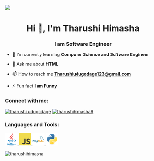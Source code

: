 <img src="https://www.google.com/url?sa=i&url=https%3A%2F%2Fblog.planview.com%2Ftop-6-software-development-methodologies%2F&psig=AOvVaw1yiGUWSZG-gpM_JPcYdZul&ust=1687842101766000&source=images&cd=vfe&ved=0CBEQjRxqFwoTCMiEoP-T4P8CFQAAAAAdAAAAABAE">
<h1 align="center">Hi 👋, I'm Tharushi Himasha</h1>
<h3 align="center">I am Software Engineer</h3>

- 🌱 I’m currently learning **Computer Science and Software Engineer**

- 💬 Ask me about **HTML**

- 📫 How to reach me **Tharushiudugodage123@gmail.com**

- ⚡ Fun fact **I am Funny**

<h3 align="left">Connect with me:</h3>
<p align="left">
<a href="https://fb.com/tharushi udugodage" target="blank"><img align="center" src="https://raw.githubusercontent.com/rahuldkjain/github-profile-readme-generator/master/src/images/icons/Social/facebook.svg" alt="tharushi udugodage" height="30" width="40" /></a>
<a href="https://instagram.com/tharushihimasha9" target="blank"><img align="center" src="https://raw.githubusercontent.com/rahuldkjain/github-profile-readme-generator/master/src/images/icons/Social/instagram.svg" alt="tharushihimasha9" height="30" width="40" /></a>
</p>

<h3 align="left">Languages and Tools:</h3>
<p align="left"> <a href="https://www.java.com" target="_blank" rel="noreferrer"> <img src="https://raw.githubusercontent.com/devicons/devicon/master/icons/java/java-original.svg" alt="java" width="40" height="40"/> </a> <a href="https://developer.mozilla.org/en-US/docs/Web/JavaScript" target="_blank" rel="noreferrer"> <img src="https://raw.githubusercontent.com/devicons/devicon/master/icons/javascript/javascript-original.svg" alt="javascript" width="40" height="40"/> </a> <a href="https://www.mysql.com/" target="_blank" rel="noreferrer"> <img src="https://raw.githubusercontent.com/devicons/devicon/master/icons/mysql/mysql-original-wordmark.svg" alt="mysql" width="40" height="40"/> </a> <a href="https://www.python.org" target="_blank" rel="noreferrer"> <img src="https://raw.githubusercontent.com/devicons/devicon/master/icons/python/python-original.svg" alt="python" width="40" height="40"/> </a> </p>

<p><img align="center" src="https://github-readme-stats.vercel.app/api/top-langs?username=tharushihimasha&show_icons=true&locale=en&layout=compact" alt="tharushihimasha" /></p>
